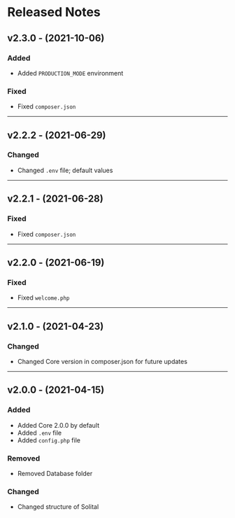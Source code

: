 # Released Notes

## v2.3.0 - (2021-10-06)

### Added

- Added `PRODUCTION_MODE` environment

### Fixed

- Fixed `composer.json`
--------------------------------------------------------------------------

## v2.2.2 - (2021-06-29)

### Changed

- Changed `.env` file; default values
--------------------------------------------------------------------------

## v2.2.1 - (2021-06-28)

### Fixed

- Fixed `composer.json`
--------------------------------------------------------------------------

## v2.2.0 - (2021-06-19)

### Fixed

- Fixed `welcome.php`
--------------------------------------------------------------------------

## v2.1.0 - (2021-04-23)

### Changed

- Changed Core version in composer.json for future updates
--------------------------------------------------------------------------
## v2.0.0 - (2021-04-15)

### Added

- Added Core 2.0.0 by default
- Added `.env` file
- Added `config.php` file

### Removed

- Removed Database folder 

### Changed

- Changed structure of Solital